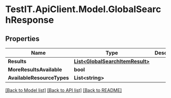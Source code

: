 # TestIT.ApiClient.Model.GlobalSearchResponse

## Properties

Name | Type | Description | Notes
------------ | ------------- | ------------- | -------------
**Results** | [**List&lt;GlobalSearchItemResult&gt;**](GlobalSearchItemResult.md) |  | 
**MoreResultsAvailable** | **bool** |  | 
**AvailableResourceTypes** | **List&lt;string&gt;** |  | 

[[Back to Model list]](../README.md#documentation-for-models) [[Back to API list]](../README.md#documentation-for-api-endpoints) [[Back to README]](../README.md)

